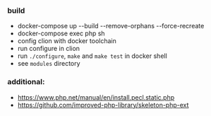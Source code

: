 ### build
- docker-compose up --build --remove-orphans --force-recreate
- docker-compose exec php sh
- config clion with docker toolchain
- run configure in clion
- run `./configure`, `make` and `make test` in docker shell
- see `modules` directory


### additional:
- https://www.php.net/manual/en/install.pecl.static.php
- https://github.com/improved-php-library/skeleton-php-ext
